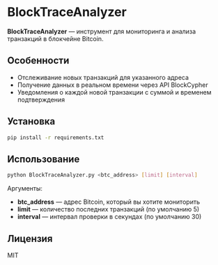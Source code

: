 # BlockTraceAnalyzer

**BlockTraceAnalyzer** — инструмент для мониторинга и анализа транзакций в блокчейне Bitcoin.

## Особенности
- Отслеживание новых транзакций для указанного адреса
- Получение данных в реальном времени через API BlockCypher
- Уведомления о каждой новой транзакции с суммой и временем подтверждения

## Установка
```bash
pip install -r requirements.txt
```

## Использование
```bash
python BlockTraceAnalyzer.py <btc_address> [limit] [interval]
```

Аргументы:
- **btc_address** — адрес Bitcoin, который вы хотите мониторить
- **limit** — количество последних транзакций (по умолчанию 5)
- **interval** — интервал проверки в секундах (по умолчанию 30)

## Лицензия
MIT

